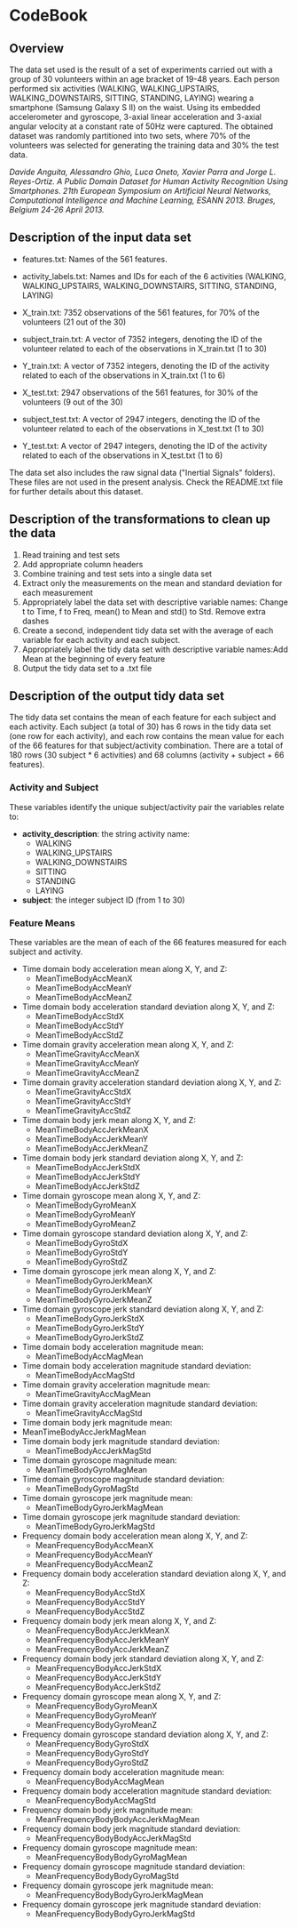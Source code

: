 # CodeBook

## **Overview**
The data set used is the result of a set of experiments carried out with a group of 30 volunteers within an age bracket of 19-48 years. Each person performed six activities (WALKING, WALKING_UPSTAIRS, WALKING_DOWNSTAIRS, SITTING, STANDING, LAYING) wearing a smartphone (Samsung Galaxy S II) on the waist. Using its embedded accelerometer and gyroscope, 3-axial linear acceleration and 3-axial angular velocity at a constant rate of 50Hz were captured. The obtained dataset was randomly partitioned into two sets, where 70% of the volunteers was selected for generating the training data and 30% the test data. 

*Davide Anguita, Alessandro Ghio, Luca Oneto, Xavier Parra and Jorge L. Reyes-Ortiz. A Public Domain Dataset for Human Activity Recognition Using Smartphones. 21th European Symposium on Artificial Neural Networks, Computational Intelligence and Machine Learning, ESANN 2013. Bruges, Belgium 24-26 April 2013.*

## **Description of the input data set**

* features.txt: Names of the 561 features.
* activity_labels.txt: Names and IDs for each of the 6 activities (WALKING, WALKING_UPSTAIRS, WALKING_DOWNSTAIRS, SITTING, STANDING, LAYING)

* X_train.txt: 7352 observations of the 561 features, for 70% of the volunteers (21 out of the 30)
* subject_train.txt: A vector of 7352 integers, denoting the ID of the volunteer related to each of the observations in X_train.txt (1 to 30)
* Y_train.txt: A vector of 7352 integers, denoting the ID of the activity related to each of the observations in X_train.txt (1 to 6)

* X_test.txt: 2947 observations of the 561 features, for 30% of the volunteers (9 out of the 30)
* subject_test.txt: A vector of 2947 integers, denoting the ID of the volunteer related to each of the observations in X_test.txt (1 to 30)
* Y_test.txt: A vector of 2947 integers, denoting the ID of the activity related to each of the observations in X_test.txt (1 to 6)

The data set also includes the raw signal data ("Inertial Signals" folders). These files are not used in the present analysis.
Check the README.txt file for further details about this dataset.

## **Description of the transformations to clean up the data**

1. Read training and test sets
2. Add appropriate column headers 
3. Combine training and test sets into a single data set
4. Extract only the measurements on the mean and standard deviation for each measurement
5. Appropriately label the data set with descriptive variable names: Change t to Time, f to Freq, mean() to Mean and std() to Std. Remove extra dashes
6. Create a second, independent tidy data set with the average of each variable for each activity and each subject.
7. Appropriately label the tidy data set with descriptive variable names:Add Mean at the beginning of every feature
8. Output the tidy data set to a .txt file

## **Description of the output tidy data set**

The tidy data set contains the mean of each feature for each subject and each activity. Each subject (a total of 30) has 6 rows in the tidy data set (one row for each activity), and each row contains the mean value for each of the 66 features for that subject/activity combination. There are a total of 180 rows (30 subject * 6 activities) and 68 columns (activity + subject + 66 features).

### **Activity and Subject**

These variables identify the unique subject/activity pair the variables relate to:

* **activity_description**: the string activity name:
  * WALKING
  * WALKING_UPSTAIRS
  * WALKING_DOWNSTAIRS
  * SITTING
  * STANDING
  * LAYING
* **subject**: the integer subject ID (from 1 to 30)

### **Feature Means**

These variables are the mean of each of the 66 features measured for each subject and activity.

* Time domain body acceleration mean along X, Y, and Z:
  * MeanTimeBodyAccMeanX
  * MeanTimeBodyAccMeanY
  * MeanTimeBodyAccMeanZ
* Time domain body acceleration standard deviation along X, Y, and Z:
  * MeanTimeBodyAccStdX
  * MeanTimeBodyAccStdY
  * MeanTimeBodyAccStdZ
* Time domain gravity acceleration mean along X, Y, and Z:
  * MeanTimeGravityAccMeanX 
  * MeanTimeGravityAccMeanY
  * MeanTimeGravityAccMeanZ
* Time domain gravity acceleration standard deviation along X, Y, and Z:
  * MeanTimeGravityAccStdX
  * MeanTimeGravityAccStdY
  * MeanTimeGravityAccStdZ
* Time domain body jerk mean along X, Y, and Z:
  * MeanTimeBodyAccJerkMeanX
  * MeanTimeBodyAccJerkMeanY
  * MeanTimeBodyAccJerkMeanZ
* Time domain body jerk standard deviation along X, Y, and Z:
  * MeanTimeBodyAccJerkStdX
  * MeanTimeBodyAccJerkStdY
  * MeanTimeBodyAccJerkStdZ
* Time domain gyroscope mean along X, Y, and Z:
  * MeanTimeBodyGyroMeanX
  * MeanTimeBodyGyroMeanY
  * MeanTimeBodyGyroMeanZ
* Time domain gyroscope standard deviation along X, Y, and Z:
  * MeanTimeBodyGyroStdX
  * MeanTimeBodyGyroStdY
  * MeanTimeBodyGyroStdZ
* Time domain gyroscope jerk mean along X, Y, and Z:
  * MeanTimeBodyGyroJerkMeanX
  * MeanTimeBodyGyroJerkMeanY
  * MeanTimeBodyGyroJerkMeanZ
* Time domain gyroscope jerk standard deviation along X, Y, and Z:
  * MeanTimeBodyGyroJerkStdX
  * MeanTimeBodyGyroJerkStdY
  * MeanTimeBodyGyroJerkStdZ
* Time domain body acceleration magnitude mean:
  * MeanTimeBodyAccMagMean
* Time domain body acceleration magnitude standard deviation:
  * MeanTimeBodyAccMagStd
* Time domain gravity acceleration magnitude mean:
  * MeanTimeGravityAccMagMean
* Time domain gravity acceleration magnitude standard deviation:
  * MeanTimeGravityAccMagStd
* Time domain body jerk magnitude mean:
 * MeanTimeBodyAccJerkMagMean
* Time domain body jerk magnitude standard deviation:
  * MeanTimeBodyAccJerkMagStd
* Time domain gyroscope magnitude mean:
  * MeanTimeBodyGyroMagMean
* Time domain gyroscope magnitude standard deviation:
  * MeanTimeBodyGyroMagStd
* Time domain gyroscope jerk magnitude mean:
  * MeanTimeBodyGyroJerkMagMean
* Time domain gyroscope jerk magnitude standard deviation:
  * MeanTimeBodyGyroJerkMagStd
* Frequency domain body acceleration mean along X, Y, and Z:
  * MeanFrequencyBodyAccMeanX
  * MeanFrequencyBodyAccMeanY
  * MeanFrequencyBodyAccMeanZ
* Frequency domain body acceleration standard deviation along X, Y, and Z:
  * MeanFrequencyBodyAccStdX
  * MeanFrequencyBodyAccStdY
  * MeanFrequencyBodyAccStdZ
* Frequency domain body jerk mean along X, Y, and Z:
  * MeanFrequencyBodyAccJerkMeanX
  * MeanFrequencyBodyAccJerkMeanY
  * MeanFrequencyBodyAccJerkMeanZ
* Frequency domain body jerk standard deviation along X, Y, and Z:
  * MeanFrequencyBodyAccJerkStdX
  * MeanFrequencyBodyAccJerkStdY
  * MeanFrequencyBodyAccJerkStdZ
* Frequency domain gyroscope mean along X, Y, and Z:
  * MeanFrequencyBodyGyroMeanX
  * MeanFrequencyBodyGyroMeanY
  * MeanFrequencyBodyGyroMeanZ
* Frequency domain gyroscope standard deviation along X, Y, and Z:
  * MeanFrequencyBodyGyroStdX
  * MeanFrequencyBodyGyroStdY
  * MeanFrequencyBodyGyroStdZ
* Frequency domain body acceleration magnitude mean:
  * MeanFrequencyBodyAccMagMean
* Frequency domain body acceleration magnitude standard deviation:
  * MeanFrequencyBodyAccMagStd
* Frequency domain body jerk magnitude mean:
  * MeanFrequencyBodyBodyAccJerkMagMean
* Frequency domain body jerk magnitude standard deviation:
  * MeanFrequencyBodyBodyAccJerkMagStd
* Frequency domain gyroscope magnitude mean:
  * MeanFrequencyBodyBodyGyroMagMean
* Frequency domain gyroscope magnitude standard deviation:
  * MeanFrequencyBodyBodyGyroMagStd
* Frequency domain gyroscope jerk magnitude mean:
  * MeanFrequencyBodyBodyGyroJerkMagMean
* Frequency domain gyroscope jerk magnitude standard deviation:
  * MeanFrequencyBodyBodyGyroJerkMagStd
